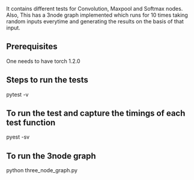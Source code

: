 It contains different tests for Convolution, Maxpool and Softmax nodes. Also, This has a 3node graph implemented which runs for 10 times taking random inputs everytime and generating the results on the basis of that input.

## Prerequisites
One needs to have torch 1.2.0

## Steps to run the tests
pytest -v

## To run the test and capture the timings of each test function
pyest -sv

## To run the 3node graph
python three_node_graph.py